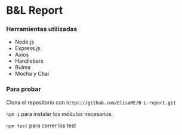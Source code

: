 # B&L Report #

### Herramientas utilizadas

+ Node.js
+ Express.js
+ Axios
+ Handlebars
+ Bulma
+ Mocha y Chai


### Para probar
Clona el repositorio con ```https://github.com/ElisaME/B-L-report.git```

``npm i`` para instalar los módulos necesarios.

``npm test`` para correr los test
